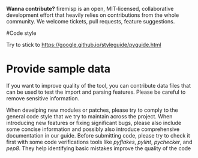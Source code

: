 **Wanna contribute?** firemisp is an open, MIT-licensed, collaborative development effort that heavily
relies on contributions from the whole community. We welcome tickets, pull requests, feature suggestions.

#Code style

Try to stick to https://google.github.io/styleguide/pyguide.html

# Provide sample data

If you want to improve quality of the tool, you can contribute data files that can be used to test the import and parsing features.
Please be careful to remove sensitive information.

When develping new modules or patches, please try to comply to the general code style that we try to
maintain across the project. When introducing new features or fixing significant bugs, please also
include some concise information and possibly also introduce comprehensive documentation in our
guide. Before submitting code, please try to check it first with some code verifications tools like
*pyflakes*, *pylint*, *pychecker*, and *pep8*. They help identifying basic mistakes improve the
quality of the code

